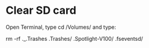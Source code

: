 # Clear SD card

Open Terminal, type cd /Volumes/<your thumb drive> and type:

rm -rf ._.Trashes .Trashes/ .Spotlight-V100/ .fseventsd/
